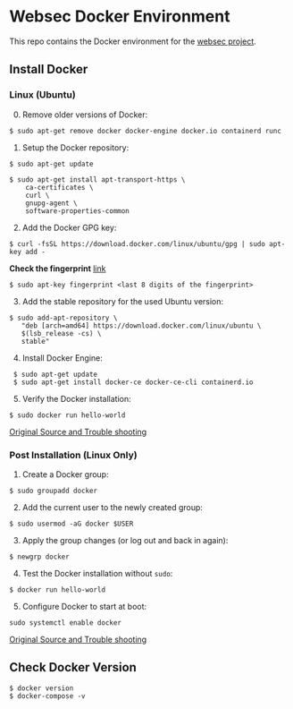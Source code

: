 # Websec Docker Environment
This repo contains the Docker environment for the [websec project](https://github.com/brotSchimmelt/websec).


## Install Docker
### Linux (Ubuntu)
0. Remove older versions of Docker:
```
$ sudo apt-get remove docker docker-engine docker.io containerd runc
```

1. Setup the Docker repository:
```
$ sudo apt-get update

$ sudo apt-get install apt-transport-https \
    ca-certificates \
    curl \
    gnupg-agent \
    software-properties-common
```

2. Add the Docker GPG key:
```
$ curl -fsSL https://download.docker.com/linux/ubuntu/gpg | sudo apt-key add -
```
**Check the fingerprint** [link](https://docs.docker.com/engine/install/ubuntu/)

```
$ sudo apt-key fingerprint <last 8 digits of the fingerprint>
```

3. Add the stable repository for the used Ubuntu version:
```
$ sudo add-apt-repository \
   "deb [arch=amd64] https://download.docker.com/linux/ubuntu \
   $(lsb_release -cs) \
   stable"
```

4. Install Docker Engine:
```
 $ sudo apt-get update
 $ sudo apt-get install docker-ce docker-ce-cli containerd.io
```

5. Verify the Docker installation:
```
$ sudo docker run hello-world
```

[Original Source and Trouble shooting](https://docs.docker.com/engine/install/ubuntu/)

### Post Installation (Linux Only)
1. Create a Docker group:
```
$ sudo groupadd docker
```

2. Add the current user to the newly created group:
```
$ sudo usermod -aG docker $USER
```

3. Apply the group changes (or log out and back in again):
```
$ newgrp docker 
```

4. Test the Docker installation without ```sudo```:
```
$ docker run hello-world
```

5. Configure Docker to start at boot:
```
sudo systemctl enable docker
```

[Original Source and Trouble shooting](https://docs.docker.com/engine/install/linux-postinstall/)




## Check Docker Version

```
$ docker version
$ docker-compose -v
```


